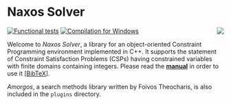 # Naxos Solver

<img src="https://rawgit.com/pothitos/naxos/master/manual/figures/logo.svg" align="right">

[![Functional tests](https://github.com/pothitos/naxos/actions/workflows/functional_tests.yml/badge.svg)](https://github.com/pothitos/naxos/actions/workflows/functional_tests.yml "Compilation for Linux and tests")
[![Compilation for Windows](https://github.com/pothitos/naxos/actions/workflows/windows.yml/badge.svg "Compilation for Windows")](https://github.com/pothitos/naxos/actions/workflows/windows.yml)

Welcome to _Naxos Solver_, a library for an object-oriented
Constraint Programming environment implemented in C++. It
supports the statement of Constraint Satisfaction Problems
(CSPs) having constrained variables with finite domains
containing integers. Please read the
[**manual**](manual/README.md) in order to use it
[[BibTeX](manual/naxos.bib)].

_Amorgos_, a search methods library written by Foivos
Theocharis, is also included in the `plugins` directory.
